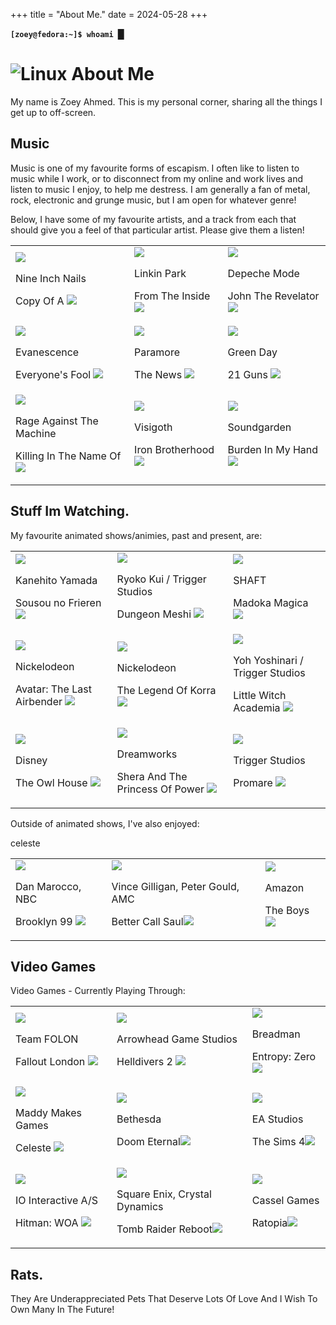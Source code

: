 +++
title = "About Me."
date = 2024-05-28
+++

<main>
<p><b><code class="code" aria-hidden="true">[zoey@fedora:~]$ whoami </code><span class="cursor">█</span></b></p>
<h1 class="categoryHeader"><img src="/img/About/system-users-symbolic.svg" alt="Linux" class="categoryHeaderIcon" > About Me </h1>
<p>My name is Zoey Ahmed. This is my personal corner, sharing all the things I get up to off-screen.</p>
<div class="media">
  <h2 class="categoryHeader categoryHeaderH5">Music</h2>
  <p> Music is one of my favourite forms of escapism. I often like to listen to music while I work, or to disconnect from my online and work lives and listen to music I enjoy, to help me destress. I am generally a fan of metal, rock, electronic and grunge music, but I am open for whatever genre! </p>
  <p> Below, I have some of my favourite artists, and a track from each that should give you a feel of that particular artist. Please give them a listen!</p>
  <div class="mediaDiv">
    <table class="mediaTable">
      <tr>
        <td class="mediaILike">
            <a href="https://music.youtube.com/watch?v=-oSujWwiUdU&si=zhi0CSkSECcajy-w" target="_blank"><img class="coverArt" src="/img/WhoAmI/Music/NIN-Hesitation-Marks.jpg"></a>
            <p>Nine Inch Nails</p>
            <p>Copy Of A <img class="externalLink" src="/img/Generic/external-link-symbolic.svg"> </p>
        </td>
        <td class="mediaILike">
          <a href="https://music.youtube.com/watch?v=CLTW-9nFZIA&si=kBXKw8u_dehPHD1c" target="_blank"><img class="coverArt" src="/img/WhoAmI/Music/Linkin-Park-Meteora.jpg"></a>
          <p>Linkin Park</p>
          <p class="mediaTitle">From The Inside <img class="externalLink" src="/img/Generic/external-link-symbolic.svg"> </p>
        </td>
        <td class="mediaILike">
          <a href="https://music.youtube.com/watch?v=ZHI2tInxT0A&si=WwE4fHbYv_0YUrkW" target="_blank"><img class="coverArt" src="/img/WhoAmI/Music/Depeche_Mode_-_Playing_the_Angel.png"></a>
          <p>Depeche Mode</p>
          <p class="mediaTitle">John The Revelator <img class="externalLink" src="/img/Generic/external-link-symbolic.svg"> </p>
        </td>
      </tr>
      <tr>
        <td class="mediaILike">
          <a href="https://music.youtube.com/watch?v=AgMqrGrUpcU&si=U-YCIqdTRaFG1txb" target="_blank"><img class="coverArt" src="/img/WhoAmI/Music/Evanescence-Fallen.png"></a> 
          <p>Evanescence</p>
          <p class="mediaTitle">Everyone's Fool <img class="externalLink" src="/img/Generic/external-link-symbolic.svg"> </p>
        </td>
        <td class="mediaILike">
          <a href="https://music.youtube.com/watch?v=YSFa_wOZPXg&si=5zJLh-PUsqSBB2hp" target="_blank"><img class="coverArt" src="/img/WhoAmI/Music/Paramore-This-Is-Why.png"></a>
          <p>Paramore</p>
          <p class="mediaTitle">The News <img class="externalLink" src="/img/Generic/external-link-symbolic.svg"> </p>
        </td>
        <td class="mediaILike">
          <a href="https://music.youtube.com/watch?v=U0XcqF7rqHk&si=EFQ5CdijdJobBKOf" target="_blank"><img class="coverArt" src="/img/WhoAmI/Music/Green_Day-21st_Century-Breakdown-cover.jpg"></a>
          <p>Green Day</p>
          <p class="mediaTitle">21 Guns <img class="externalLink" src="/img/Generic/external-link-symbolic.svg"> </p>
        </td>
      </tr>
      <tr>
        <td class="mediaILike">
          <a href="https://music.youtube.com/watch?v=ctiKD8jtvV8&si=EKoctFzQSIZer2U1" target="_blank"><img class="coverArt" src="/img/WhoAmI/Music/RATM-RATM.jpeg"></a>
          <p>Rage Against The Machine</p>
          <p class="mediaTitle">Killing In The Name Of <img class="externalLink" src="/img/Generic/external-link-symbolic.svg"> </p>
        </td>
        <td class="mediaILike">
          <a href="https://music.youtube.com/watch?v=pVOE3wvnEKs&si=zIIrvnTX2LA45AqR" target="_blank"><img class="coverArt" src="/img/WhoAmI/Music/TheRevenantKing.jpg"></a>
          <p>Visigoth</p>
          <p class="mediaTitle">Iron Brotherhood <img class="externalLink" src="/img/Generic/external-link-symbolic.svg"> </p>
        </td>
        <td class="mediaILike">
          <a href="https://music.youtube.com/watch?v=k0JTyheCkAo&si=FAEPKW5ZqQPQQ9fM" target="_blank"><img class="coverArt" src="/img/WhoAmI/Music/Soundgarden-DownOnTheUpside.jpg"></a>
          <p>Soundgarden</p>
          <p class="mediaTitle">Burden In My Hand <img class="externalLink" src="/img/Generic/external-link-symbolic.svg"></p>
        </td>
      </tr>
    </table>
  </div>
</div>

<h2 class="categoryHeader categoryHeaderH5">Stuff Im Watching.</h2>
<!-- <p> <TODO> ADD INTRODUCTION TO SHOWS</TODO></p>  -->
<p> My favourite animated shows/animies, past and present, are:</p>
<div class="mediaDiv">
  <table class="mediaTable">
    <tr>
      <td class="mediaILike">
        <a href="https://myanimelist.net/anime/52991/Sousou_no_Frieren" target="_blank"><img class="coverArt" src="/img/WhoAmI/Shows/Frieren.png"></a>
        <p>Kanehito Yamada</p>
        <p class="mediaTitle">Sousou no Frieren <img class="externalLink" src="/img/Generic/external-link-symbolic.svg"></p>
      </td>
      <td class="mediaILike">
        <a href="https://myanimelist.net/anime/52701/Dungeon_Meshi" target="_blank"><img class="coverArt" src="/img/WhoAmI/Shows/DungeonMeshi.png"></a>
        <p>Ryoko Kui / Trigger Studios</p>
        <p class="mediaTitle">Dungeon Meshi <img class="externalLink" src="/img/Generic/external-link-symbolic.svg"></p>
      </td>
      <td class="mediaILike">
        <a href="https://myanimelist.net/anime/9756/Mahou_Shoujo_Madoka%E2%98%85Magica" target="_blank"><img class="coverArt" src="/img/WhoAmI/Shows/Madoka.png"></a>
        <p>SHAFT</p>
        <p class="mediaTitle">Madoka Magica <img class="externalLink" src="/img/Generic/external-link-symbolic.svg"></p>
      </td>
    </tr>
    <tr>
      <td class="mediaILike">
        <a href="https://www.imdb.com/title/tt0417299/" target="_blank"><img class="coverArt" src="/img/WhoAmI/Shows/avatar.png"></a>
        <p>Nickelodeon</p>
        <p class="mediaTitle">Avatar: The Last Airbender <img class="externalLink" src="/img/Generic/external-link-symbolic.svg"></p>
      </td>
      <td class="mediaILike">
        <a href="https://www.imdb.com/title/tt3830016/" target="_blank"><img class="coverArt" src="/img/WhoAmI/Shows/korra.png"></a>
        <p>Nickelodeon</p>
        <p class="mediaTitle">The Legend Of Korra <img class="externalLink" src="/img/Generic/external-link-symbolic.svg"></p>
      </td>
      <td class="mediaILike">
        <a href="https://myanimelist.net/anime/33489/Little_Witch_Academia_TV?q=LITTLE%20WITCH&cat=anime" target="_blank"><img class="coverArt" src="/img/WhoAmI/Shows/LWA.png"></a>
        <p>Yoh Yoshinari / Trigger Studios</p>
        <p class="mediaTitle">Little Witch Academia <img class="externalLink" src="/img/Generic/external-link-symbolic.svg"></p>
      </td>
    </tr>
    <tr>
      <td class="mediaILike">
        <a href="https://www.imdb.com/title/tt8050756/" target="_blank"><img class="coverArt" src="/img/WhoAmI/Shows/OwlHouse.png"></a>
        <p>Disney</p>
        <p class="mediaTitle">The Owl House <img class="externalLink" src="/img/Generic/external-link-symbolic.svg"></p>
      </td>
      <td class="mediaILike">
        <a href="https://www.imdb.com/title/tt7745956/" target="_blank"><img class="coverArt" src="/img/WhoAmI/Shows/Shera.png"></a>
        <p>Dreamworks</p>
        <p class="mediaTitle">Shera And The Princess Of Power <img class="externalLink" src="/img/Generic/external-link-symbolic.svg"></p>
      </td>
      <td class="mediaILike">
        <a href="https://myanimelist.net/anime/35848/Promare?q=ppromare&cat=anime" target="_blank"><img class="coverArt" src="/img/WhoAmI/Shows/promare.png"></a>
        <p>Trigger Studios</p>
        <p class="mediaTitle">Promare <img class="externalLink" src="/img/Generic/external-link-symbolic.svg"></p>
      </td>
    </tr>
  </table>
</div>
<p> Outside of animated shows, I've also enjoyed: </p>

<div class="mediaDiv">
  <table class="mediaTable">
    <tr>
      <td class="mediaILike">
        <a href="https://www.imdb.com/title/tt2467372/" target="_blank"><img class="coverArt" src="/img/WhoAmI/Shows/brooklyn99.webp"></a>
        <p>Dan Marocco, NBC</p>
        <p class="mediaTitle">Brooklyn 99 <img class="externalLink" src="/img/Generic/external-link-symbolic.svg"></p>
      </td>
      <td class="mediaILike">
        <a href="https://www.imdb.com/title/tt3032476/?ref_=nv_sr_srsg_0_tt_8_nm_0_in_0_q_better%2520call%2520sau" target="_blank"><img class="coverArt" src="/img/WhoAmI/Shows/BCS.png"></a>
        <p>Vince Gilligan, Peter Gould, AMC</p>
        <p class="mediaTitle">Better Call Saul<img class="externalLink" src="/img/Generic/external-link-symbolic.svg"></p>
      </td>
      <td class="mediaILike">
        <a href="https://www.imdb.com/title/tt1190634/?ref_=nv_sr_srsg_1_tt_6_nm_1_in_0_q_the%2520boys" target="_blank"><img class="coverArt" src="/img/WhoAmI/Shows/theBoys.png"></a>
        <p>Amazon</p>
        <p class="mediaTitle">The Boys <img class="externalLink" src="/img/Generic/external-link-symbolic.svg"></p>
      </td>celeste
    </tr>
  </table>
</div>

<h2 class="categoryHeader categoryHeaderH5">Video Games</h2>
<p> Video Games - Currently Playing Through:</p>    

<div class="mediaDiv">
  <table class="mediaTable">
    <tr>
      <td class="mediaILike">
        <a href="https://www.gog.com/en/game/fallout_london" target="_blank"><img class="coverArt" src="/img/WhoAmI/VideoGames/falloutLondon.png"></a>
        <p>Team FOLON</p>
        <p class="mediaTitle">Fallout London <img class="externalLink" src="/img/Generic/external-link-symbolic.svg"></p>
      </td>
      <td class="mediaILike">
        <a href="https://store.steampowered.com/app/553850/HELLDIVERS_2/" target="_blank"><img class="coverArt" src="/img/WhoAmI/VideoGames/helldivers.png"></a>
        <p>Arrowhead Game Studios</p>
        <p class="mediaTitle">Helldivers 2 <img class="externalLink" src="/img/Generic/external-link-symbolic.svg"></p>
      </td>
      <td class="mediaILike">
        <a href="https://store.steampowered.com/app/714070/Entropy__Zero/" target="_blank"><img class="coverArt" src="/img/WhoAmI/VideoGames/entropyZero.png"></a>
        <p>Breadman	</p>
        <p class="mediaTitle">Entropy: Zero<img class="externalLink" src="/img/Generic/external-link-symbolic.svg"></p>
      </td>
    </tr>
    <tr>
      <td class="mediaILike">
        <a href="https://store.steampowered.com/app/504230/Celeste/" target="_blank"><img class="coverArt" src="/img/WhoAmI/VideoGames/c  eleste.png"></a>
        <p>Maddy Makes Games </p>
        <p class="mediaTitle">Celeste <img class="externalLink" src="/img/Generic/external-link-symbolic.svg"></p>
      </td>
      <td class="mediaILike">
        <a href="https://store.steampowered.com/app/782330/DOOM_Eternal/" target="_blank"><img class="coverArt" src="/img/WhoAmI/VideoGames/doomEternal.png"></a>
        <p>Bethesda</p>
        <p class="mediaTitle">Doom Eternal<img class="externalLink" src="/img/Generic/external-link-symbolic.svg"></p>
      </td>
      <td class="mediaILike">
        <a href="https://store.steampowered.com/app/1222670/The_Sims_4/" target="_blank"><img class="coverArt" src="/img/WhoAmI/VideoGames/sims4.png"></a>
        <p>EA Studios</p>
        <p class="mediaTitle">The Sims 4<img class="externalLink" src="/img/Generic/external-link-symbolic.svg"></p>
    </tr>
    <tr>
      <td class="mediaILike">
        <a href="https://store.steampowered.com/app/1659040/HITMAN_World_of_Assassination/" target="_blank"><img class="coverArt" src="/img/WhoAmI/VideoGames/hitmanWOA.png"></a>
        <p>IO Interactive A/S</p>
        <p class="mediaTitle">Hitman: WOA <img class="externalLink" src="/img/Generic/external-link-symbolic.svg"></p>
      </td>
      <td class="mediaILike">
        <a href="https://store.steampowered.com/app/203160/Tomb_Raider/" target="_blank"><img class="coverArt" src="/img/WhoAmI/VideoGames/tombRaider.png"></a>
        <p>Square Enix, Crystal Dynamics</p>
        <p class="mediaTitle">Tomb Raider Reboot<img class="externalLink" src="/img/Generic/external-link-symbolic.svg"></p>
      </td>
      <td class="mediaILike">
        <a href="https://myanimelist.net/anime/35848/Promare?q=ppromare&cat=anime" target="_blank"><img class="coverArt" src="/img/WhoAmI/VideoGames/ratopia.png"></a>
        <p>Cassel Games </p>
        <p class="mediaTitle">Ratopia<img class="externalLink" src="/img/Generic/external-link-symbolic.svg"></p>
    </tr>
  </table>
</div>
<h2 class="categoryHeader categoryHeaderH5">Rats.</h2>
<p> They Are Underappreciated Pets That Deserve Lots Of Love And I Wish To Own Many In The Future! </p>
</main>